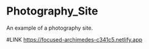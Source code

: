 # Photography_Site
 An example of a photography site.
 
 #LINK
 https://focused-archimedes-c341c5.netlify.app
